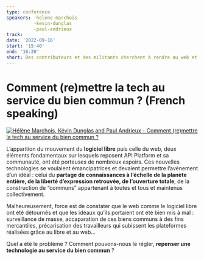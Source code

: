 ```yaml
---
type: conference
speakers: -helene-marchois
          -kevin-dunglas
          -paul-andrieux
track:
date: '2022-09-16'
start: '15:40'
end: '16:20'
short: Des contributeurs et des militants cherchent à rendre au web et au logiciel libre leurs idéaux de partage et de liberté.
---
```


# Comment (re)mettre la tech au service du bien commun ? (French speaking)

[![Hélène Marchois, Kévin Dunglas and Paul Andrieux - Comment (re)mettre la tech au service du bien commun ?](https://img.youtube.com/vi/4jcDmq--3N8/0.jpg)](https://www.youtube.com/watch?v=4jcDmq--3N8&list=PL3hoUDjLa7eQfYOEmuQNG8he3AeOeWaz8&index=9)

L’apparition du mouvement du **logiciel libre** puis celle du web, deux éléments fondamentaux sur lesquels reposent API Platform et sa communauté, ont été porteuses de nombreux espoirs. Ces nouvelles technologies se voulaient émancipatrices et devaient permettre l’avènement d’un idéal : celui du **partage de connaissances à l’échelle de la planète entière, de la liberté d’expression retrouvée, de l’ouverture totale**, de la construction de “communs” appartenant à toutes et tous et maintenus collectivement.

Malheureusement, force est de constater que le web comme le logiciel libre ont été détournés et que les idéaux qu’ils portaient ont été bien mis à mal : surveillance de masse, accaparation de ces biens communs à des fins mercantiles, précarisation des travailleurs qui subissent les plateformes réalisées grâce au libre et au web…

Quel a été le problème ? Comment pouvons-nous le régler, **repenser une technologie au service du bien commun** ?





